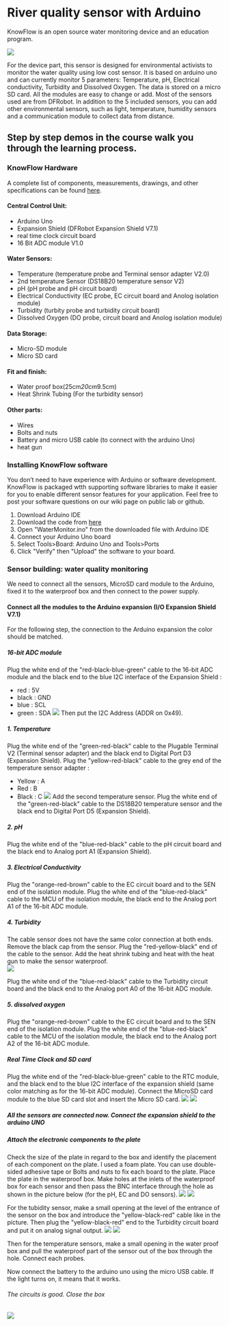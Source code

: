 

# River quality sensor with Arduino

KnowFlow is an open source water monitoring device and an education program.

![](https://user-images.githubusercontent.com/63862628/233610190-d4e71730-28c1-4eff-9fb9-56338c6961b2.jpg)



For the device part, this sensor is designed for environmental activists to monitor the water quality using low cost sensor. It is based on arduino uno and 
can currently monitor 5 parameters: Temperature, pH, Electrical conductivity, Turbidity and Dissolved Oxygen. The data is stored on a micro SD card. All the modules are easy to change or add. Most of the sensors used are from DFRobot.
In addition to the 5 included sensors, you can add other environmental sensors, such as light, temperature, humidity sensors and a communication module to collect data from distance. 

## Step by step demos in the course walk you through the learning process.


### KnowFlow Hardware 

A complete list of components, measurements, drawings, and other specifications can be found [here](https://github.com/naloufi-manel/low_cost_sensor/files/11312955/Sensor.Components.List.xlsx).

#### Central Control Unit: 
* Arduino Uno
* Expansion Shield (DFRobot Expansion Shield V7.1)  
* real time clock circuit board
* 16 Bit ADC module V1.0
#### Water Sensors: 
* Temperature (temperature probe and Terminal sensor adapter V2.0)
* 2nd temperature Sensor (DS18B20 temperature sensor V2)
* pH (pH probe and pH circuit board)
* Electrical Conductivity (EC probe, EC circuit board and Anolog isolation module)
* Turbidity (turbity probe and turbidity circuit board)
* Dissolved Oxygen (DO probe, circuit board and Anolog isolation module)
#### Data Storage:
* Micro-SD module
* Micro SD card
#### Fit and finish:
* Water proof box(25cm*20cm*9.5cm)
* Heat Shrink Tubing (For the turbidity sensor)
#### Other parts: 
* Wires
* Bolts and nuts
* Battery and micro USB cable (to connect with the arduino Uno)
* heat gun

### Installing KnowFlow software
You don’t need to have experience with Arduino or software development. 
KnowFlow is packaged wtth supporting software libraries to make it easier for you to enable different sensor features 
for your application. Feel free to post your software questions on our wiki page on public lab or github.

1. Download Arduino IDE
1. Download the code from [here](https://github.com/naloufi-manel/low_cost_sensor/tree/main/WaterMonitor)
1. Open "WaterMonitor.ino" from the downloaded file with Arduino IDE
1. Connect your Arduino Uno board
1. Select Tools>Board: Arduino Uno and Tools>Ports
1. Click "Verify" then "Upload" the software to your board.



### Sensor building: water quality monitoring 

We need to connect all the sensors, MicroSD card module to the Arduino, fixed it to  the waterproof box and then connect to the power supply.

#### Connect all the modules to the Arduino expansion (I/O Expansion Shield V7.1)

For the following step, the connection to the Arduino expansion the color should be matched.

##### 16-bit ADC module 
Plug the white end of the "red-black-blue-green" cable to the 16-bit ADC module and the black end to the blue I2C interface of the Expansion Shield : 
  -  red : 5V 
  -  black : GND
  -  blue : SCL
  -  green : SDA
![](https://user-images.githubusercontent.com/63862628/234029967-c6534c24-5e5d-4007-82e3-0702aa023548.jpg)
Then put the I2C Address (ADDR on 0x49).

##### 1. Temperature 
Plug the white end of the "green-red-black" cable to the Plugable Terminal V2 (Terminal sensor adapter) and the black end to Digital Port D3 (Expansion Shield). 
Plug the "yellow-red-black" cable to the grey end of the temperature sensor adapter : 
  - Yellow : A
  - Red : B
  - Black : C
 ![](https://user-images.githubusercontent.com/63862628/234031650-c3e43a25-60cc-4ca2-acc7-0f4334faef03.jpg)
Add the second temperature sensor. Plug the white end of the "green-red-black" cable to the DS18B20 temperature sensor and the black end to Digital Port D5 (Expansion Shield). 

##### 2. pH
Plug the white end of the "blue-red-black" cable to the pH circuit board and the black end to Analog port A1 (Expansion Shield).

##### 3. Electrical Conductivity
Plug the "orange-red-brown" cable to the EC circuit board and to the SEN end of the isolation module. 
Plug the white end of the "blue-red-black" cable to the MCU of the isolation module, the black end to the Analog port A1 of the 16-bit ADC module. 

##### 4. Turbidity
The cable sensor does not have the same color connection at both ends. 
Remove the black cap from the sensor. Plug the "red-yellow-black" end of the cable to the sensor. Add the heat shrink tubing and heat with the heat gun to make the sensor waterproof.  
 ![](https://user-images.githubusercontent.com/63862628/234028698-d0f3633c-0cc3-4f47-aeeb-a31a3aff885b.jpg)
 
Plug the white end of the "blue-red-black" cable to the Turbidity circuit board and the black end to the Analog port A0 of the 16-bit ADC module. 

##### 5. dissolved oxygen
Plug the "orange-red-brown" cable to the EC circuit board and to the SEN end of the isolation module. 
Plug the white end of the "blue-red-black" cable to the MCU of the isolation module, the black end to the Analog port A2 of the 16-bit ADC module. 

##### Real Time Clock and SD card
Plug the white end of the "red-black-blue-green" cable to the RTC module, and the black end to the blue I2C interface of the expansion shield (same color matching as for the 16-bit ADC module). 
Connect the MicroSD card module to the blue SD card slot and insert the Micro SD card.
 ![](https://user-images.githubusercontent.com/63862628/234029981-3ea9b8c1-d831-4a09-9afb-8a073fbb7051.jpg)
 ![](https://user-images.githubusercontent.com/63862628/234028706-34e0be27-760a-4a07-a9d1-3208af13e2b8.jpg)

##### All the sensors are connected now. Connect the expansion shield to the arduino UNO 



##### Attach the electronic components to the plate
Check the size of the plate in regard to the box and identify the placement of each component on the plate. I used a foam plate.  You can use double-sided adhesive tape or Bolts and nuts to fix each board to the plate. 
Place the plate in the waterproof box. 
Make holes at the inlets of the waterproof box for each sensor and then pass the BNC interface through the hole as shown in the picture below (for the pH, EC and DO sensors). 
 ![](https://user-images.githubusercontent.com/63862628/234028708-197e813f-6773-4ba9-899d-ff0cd1938f83.jpg)
 ![](https://user-images.githubusercontent.com/63862628/234028699-be3eedc5-a5da-4c01-a79a-1a5ff92c0a64.jpg)

For the tubidity sensor, make a small opening at the level of the entrance of the sensor on the box and introduce the "yellow-black-red" cable like in the picture. Then plug the "yellow-black-red" end to the Turbidity circuit board and put it on analog signal output. 
 ![](https://user-images.githubusercontent.com/63862628/234048848-8ce6cbff-50ea-46e1-a6c1-bd3e152d8aa4.jpg)
 ![](https://user-images.githubusercontent.com/63862628/234036700-a236d5ca-c7c7-47dc-ab5d-fea2ab4b40a8.jpg)
  
Then for the temperature sensors, make a small opening in the water proof box and pull the waterproof part of the sensor out of the box through the hole. 
Connect each probes. 

Now connect the battery to the arduino uno using the micro USB cable. If the light turns on, it means that it works.

###### The circuits is good. Close the box
 ![](https://user-images.githubusercontent.com/63862628/234042985-8cb406f9-b010-46b1-903e-d1c3c4c8d045.jpg)
